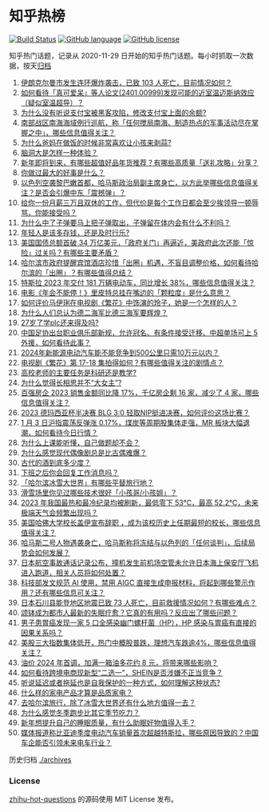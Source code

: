 # 知乎热榜
[![Build Status](https://github.com/ToWeLong/zhihu-hot-questions/workflows/CI/badge.svg)](https://github.com/ToWeLong/zhihu-hot-questions/actions)
[![GitHub language](https://img.shields.io/badge/language-golang-orange.svg)](https://golang.org/)
[![GitHub license](https://img.shields.io/github/license/ToWeLong/zhihu-hot-questions)](https://github.com/ToWeLong/zhihu-hot-questions/blob/main/LICENSE)

知乎热门话题，记录从 2020-11-29 日开始的知乎热门话题。每小时抓取一次数据，按天[归档](./archives)

<!-- BEGIN -->

1. [伊朗克尔曼市发生连环爆炸袭击，已致 103 人死亡，目前情况如何？](https://www.zhihu.com/question/637875013)
1. [如何看待「真可爱呆」等人论文(2401.00999)发现可能的近室温迈斯纳效应（疑似室温超导）？](https://www.zhihu.com/question/637763289)
1. [为什么没有听说支付宝被黑客攻陷，修改支付宝上面的余额?](https://www.zhihu.com/question/635870995)
1. [南部战区南海海域例行巡航，称「任何搅局南海、制造热点的军事活动尽在掌握之中」，哪些信息值得关注？](https://www.zhihu.com/question/637885381)
1. [为什么爸妈在做饭的时候非常喜欢让小孩来剥蒜?](https://www.zhihu.com/question/635136667)
1. [脑洞大是怎样一种体验？](https://www.zhihu.com/question/26830820)
1. [新年即将到来，有哪些超值好品年货推荐？有哪些高质量「送礼攻略」分享？](https://www.zhihu.com/question/575487856)
1. [你做过最大的好事是什么？](https://www.zhihu.com/question/330920421)
1. [以色列空袭黎巴嫩首都，哈马斯政治局副主席身亡，以方此举哪些信息值得关注？是否会引爆中东「震撼弹」？](https://www.zhihu.com/question/637774918)
1. [给你一份月薪三万且双休的工作，但代价是每个工作日都会至少挨领导一顿辱骂，你能接受吗？](https://www.zhihu.com/question/637461473)
1. [为什么中了子弹要马上把子弹取出，子弹留在体内会有什么不利吗？](https://www.zhihu.com/question/26692055)
1. [年轻人是该多存钱，还是及时行乐?](https://www.zhihu.com/question/636622105)
1. [美国国债总额首破 34 万亿美元，「政府关门」再逼近，美政府此次还能「惊险」过关吗？有哪些主要矛盾？](https://www.zhihu.com/question/637791149)
1. [哈尔滨市政府提醒宾馆酒店珍惜「出圈」机遇，不盲目调整价格，如何看待哈尔滨的「出圈」？有哪些值得总结？](https://www.zhihu.com/question/637803455)
1. [特斯拉 2023 年交付 181 万辆电动车，同比增长 38%，哪些信息值得关注？](https://www.zhihu.com/question/637802452)
1. [电影《年会不能停！》里皮特总挂在嘴边的「颗粒度」是什么意思？](https://www.zhihu.com/question/637531337)
1. [如何评价马伊琍在电视剧《繁花》中饰演的玲子，她是一个怎样的人？](https://www.zhihu.com/question/636910450)
1. [为什么人们总认为德二海军比德三海军要辉煌？](https://www.zhihu.com/question/542345773)
1. [27岁了学plc还来得及吗?](https://www.zhihu.com/question/604859429)
1. [中国足协出台职业俱乐部新规，允许冠名、有条件接受迁移、中超单场可上 5 外援，如何看待此事？](https://www.zhihu.com/question/637770001)
1. [2024年新能源电动汽车能不能竞争到500公里只需10万元以内？](https://www.zhihu.com/question/619328028)
1. [电视剧《繁花》第 17-18 集拍得如何？有哪些值得关注的剧情点？](https://www.zhihu.com/question/637753323)
1. [高校老师的主要任务是科研还是教学?](https://www.zhihu.com/question/634236167)
1. [为什么觉得长相思并不“大女主”?](https://www.zhihu.com/question/635631853)
1. [百强房企 2023 销售金额同比降 17%，千亿房企剩 16 家，减少了 4 家，哪些信息值得关注？](https://www.zhihu.com/question/637636165)
1. [2023 德玛西亚杯半决赛 BLG 3:0 轻取NIP挺进决赛，如何评价这场比赛？](https://www.zhihu.com/question/637829735)
1. [1 月 3 日沪指震荡反弹涨 0.17%，煤炭等周期股集体走强，MR 板块大幅退潮，如何看待今日行情？](https://www.zhihu.com/question/637808889)
1. [为什么上课能听懂，自己做题却不会？](https://www.zhihu.com/question/637197561)
1. [为什么感觉现代偶像剧总是比古偶难爆？](https://www.zhihu.com/question/636451227)
1. [古代的酒到底多少度？](https://www.zhihu.com/question/556807506)
1. [下班之后你会回复工作消息吗？](https://www.zhihu.com/question/631587271)
1. [「哈尔滨冰雪大世界」有哪些平替旅行地？](https://www.zhihu.com/question/635950160)
1. [滑雪场里你见过哪些技术很好「小孩哥/小孩姐」？](https://www.zhihu.com/question/633706336)
1. [2023 年我国最热和最冷纪录均被刷新，最低零下 53℃，最高 52.2℃，未来极端天气会频繁出现吗？](https://www.zhihu.com/question/637780987)
1. [美国哈佛大学校长盖伊宣布辞职 ，成为该校历史上任期最短的校长，哪些信息值得关注？](https://www.zhihu.com/question/637757314)
1. [哈马斯二号人物遇袭身亡，哈马斯称将冻结与以色列的「任何谈判」，后续局势会如何发展？](https://www.zhihu.com/question/637750227)
1. [日本航空事故通话记录公布，撞机发生前机场空管未允许日本海上保安厅飞机进入跑道，相关人员将如何处置？](https://www.zhihu.com/question/637829376)
1. [科技部发文规范 AI 使用，禁用 AIGC 直接生成申报材料，将起到哪些警示作用？还有哪些信息可关注？](https://www.zhihu.com/question/637818872)
1. [日本石川县能登地区地震已致 73 人死亡，目前救援情况如何？有哪些难点？](https://www.zhihu.com/question/637836901)
1. [颂钵成为都市人最新的失眠疗愈？它真的有用吗？反应出了哪些问题？](https://www.zhihu.com/question/637822712)
1. [男子患胃癌发现一家 5 口全感染幽门螺杆菌（HP），HP 感染与胃癌有直接的因果关系吗？](https://www.zhihu.com/question/637625911)
1. [美股三大指数集体低开，热门中概股普跌，理想汽车跌逾4%，哪些信息值得关注？](https://www.zhihu.com/question/637755181)
1. [油价 2024 年首调，加满一箱油多花约 8 元，将带来哪些影响？](https://www.zhihu.com/question/637821580)
1. [如何看待跨境电商现新型“二选一”，SHEIN是否涉嫌不正当竞争？](https://www.zhihu.com/question/637816401)
1. [听说延迟或者拖延也是自我保护的一种方式，如何理解这种状态?](https://www.zhihu.com/question/634761214)
1. [什么样的家电产品才算是品质家电？](https://www.zhihu.com/question/634344790)
1. [去哈尔滨旅行，除了冰雪大世界还有什么地方值得一去？](https://www.zhihu.com/question/635950106)
1. [为什么感觉冬季跑步比其它季节吃力？](https://www.zhihu.com/question/634817240)
1. [新年想提升自己的睡眠质量，有什么助眠好物值得入手？](https://www.zhihu.com/question/633972393)
1. [媒体报道称比亚迪季度电动汽车销量首次超越特斯拉，哪些原因导致的？中国车企能否引领未来电车行业？](https://www.zhihu.com/question/637785493)

<!-- END -->

历史归档 [./archives](./archives)


### License
[zhihu-hot-questions](https://github.com/towelong/zhihu-hot-questions) 的源码使用 MIT License 发布。